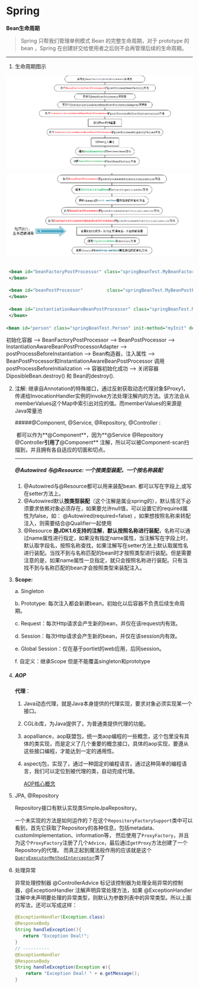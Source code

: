 # Spring
**Bean生命周期**
> Spring 只帮我们管理单例模式 Bean 的完整生命周期，对于 prototype 的 bean ，Spring 在创建好交给使用者之后则不会再管理后续的生命周期。

-------

1. 生命周期图示

![bean_life_cycle](../media/bean_life_cycle1.png)

![bean_life_cycle](../media/bean_life_cycle2.png)

```xml
 
 <bean id="beanFactoryPostProcessor" class="springBeanTest.MyBeanFactoryPostProcessor">
 </bean>

 <bean id="beanPostProcessor" 	      class="springBeanTest.MyBeanPostProcessor">
 </bean>

 <bean id="instantiationAwareBeanPostProcessor" class="springBeanTest.MyInstantiationAwareBeanPostProcessor">
 </bean>

<bean id="person" class="springBeanTest.Person" init-method="myInit" destroy-method="myDestory" scope="singleton" p:name="张三" p:address="广州" p:phone="15900000000" />
```

初始化容器 --> BeanFactoryPostProcessor -->  BeanPostProcessor --> InstantiationAwareBeanPostProcessorAdapter --> postProcessBeforeInstantiation --> Bean构造器，注入属性 --> BeanPostProcessor和InstantiationAwareBeanPostProcessor 调用postProcessBeforeInitialization  --> 容器初始化成功 --> 关闭容器 DiposibleBean.destroy() 和 Bean的destroy().



2. 注解: 继承自Annotation的特殊接口，通过反射获取动态代理对象$Proxy1，传递给InvocationHandler实例的invoke方法处理注解内的方法。该方法会从memberValues这个Map中索引出对应的值。而memberValues的来源是Java常量池

   #####@Component, @Service, @Repository, @Controller :

   ​    都可以作为**@Component**，因为**@Service @Repository @Controller**引用了**@Component** 注解，所以可以被Component-scan扫描到，并且拥有各自适应的切面和切点。

   ------

   ##### @Autowired 与@Resource:  一个按类型装配，一个按名称装配

   1. @Autowired与@Resource都可以用来装配bean. 都可以写在字段上,或写在setter方法上。
   2. @Autowired默认**按类型装配**（这个注解是属业spring的），默认情况下必须要求依赖对象必须存在，如果要允许null值，可以设置它的required属性为false，如：
      @Autowired(required=false) ，如果想按照名称来转配注入，则需要结合@Qualifier一起使用
   3. @Resource **是JDK1.6支持的注解**，**默认按照名称进行装配**，名称可以通过name属性进行指定，如果没有指定name属性，当注解写在字段上时，默认取字段名，按照名称查找，如果注解写在setter方法上默认取属性名进行装配。当找不到与名称匹配的bean时才按照类型进行装配。但是需要注意的是，如果name属性一旦指定，就只会按照名称进行装配。只有当找不到与名称匹配的bean才会按照类型来装配注入。

3. **Scope:**

   a. Singleton 

   b. Prototype: 每次注入都会新建bean，初始化以后容器不负责后续生命周期。

   c. Request：每次Http请求会产生新的bean，并仅在该request内有效。

   d. Session：每次Http请求会产生新的bean，并仅在该session内有效。

   e. Global Session：仅在基于portlet的web应用，后同session。

   f. 自定义：继承Scope 但是不能覆盖singleton和prototype

4. ##### AOP

   **代理**：

   1. Java动态代理，就是Java本身提供的代理实现，要求对象必须实现某一个接口。

   2. CGLib库，为Java提供了，为普通类提供代理的功能。

   3. aopalliance，aop联盟包，统一类aop编程的一些概念，这个包里没有具体的类实现，而是定义了几个重要的概念接口，具体的aop实现，要遵从这些接口编程，才能达到一定的通用性。

   4. aspectj包，实现了，通过一种固定的编程语言，通过这种简单的编程语言，我们可以定位到被代理的类，自动完成代理。

      [AOP核心概念](https://www.jianshu.com/p/c403609185a5)


5. JPA, @Repository

   Repository接口有默认实现类SimpleJpaRepository。

   一个未实现的方法是如何运作的？在这个```RepositoryFactorySupport```类中可以看到，首先它获取了Repository的各种信息，包括metadata、customImplementation、information等， 然后使用了`ProxyFactory`，并且为这个`ProxyFactory`注册了几个`Advice`，最后通过`getProxy`方法创建了一个Repository的代理。 而真正起到魔法般作用的应该就是这个[`QueryExecutorMethodInterceptor`](https://github.com/spring-projects/spring-data-commons/blob/master/src/main/java/org/springframework/data/repository/core/support/RepositoryFactorySupport.java#L389)类了



6. 处理异常

   异常处理控制器 @ControllerAdvice 标记该控制器为处理全局异常的控制器，@ExceptionHandler 注解声明异常处理方法，如果 @ExceptionHandler 注解中未声明要处理的异常类型，则默认为参数列表中的异常类型。所以上面的写法，还可以写成这样：

   ```java
   @ExceptionHandler(Exception.class)
   @ResponseBody
   String handleException(){
      return "Exception Deal!";
   }
   // ----------
   @ExceptionHandler
   @ResponseBody
   String handleException(Exception e){
       return "Exception Deal! " + e.getMessage();
   }
   ```

